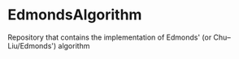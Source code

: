 # EdmondsAlgorithm
Repository that contains the implementation of Edmonds' (or Chu–Liu/Edmonds') algorithm
